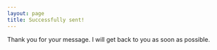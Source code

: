 ```yaml
---
layout: page
title: Successfully sent!
---
```

Thank you for your message. I will get back to you as soon as possible.
